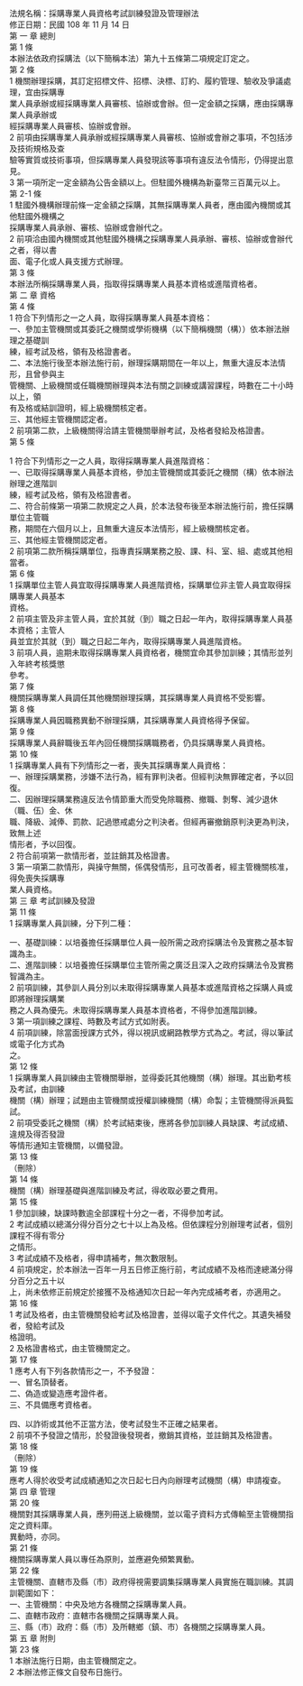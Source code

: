 法規名稱：採購專業人員資格考試訓練發證及管理辦法  
修正日期：民國 108 年 11 月 14 日  
第 一 章 總則  
第 1 條  
本辦法依政府採購法（以下簡稱本法）第九十五條第二項規定訂定之。  
第 2 條  
1 機關辦理採購，其訂定招標文件、招標、決標、訂約、履約管理、驗收及爭議處理，宜由採購專  
業人員承辦或經採購專業人員審核、協辦或會辦。但一定金額之採購，應由採購專業人員承辦或  
經採購專業人員審核、協辦或會辦。  
2 前項由採購專業人員承辦或經採購專業人員審核、協辦或會辦之事項，不包括涉及技術規格及查  
驗等實質或技術事項，但採購專業人員發現該等事項有違反法令情形，仍得提出意見。  
3 第一項所定一定金額為公告金額以上。但駐國外機構為新臺幣三百萬元以上。  
第 2-1 條  
1 駐國外機構辦理前條一定金額之採購，其無採購專業人員者，應由國內機關或其他駐國外機構之  
採購專業人員承辦、審核、協辦或會辦代之。  
2 前項洽由國內機關或其他駐國外機構之採購專業人員承辦、審核、協辦或會辦代之者，得以書  
面、電子化或人員支援方式辦理。  
第 3 條  
本辦法所稱採購專業人員，指取得採購專業人員基本資格或進階資格者。  
第 二 章 資格  
第 4 條  
1 符合下列情形之一之人員，取得採購專業人員基本資格：  
一、參加主管機關或其委託之機關或學術機構（以下簡稱機關（構））依本辦法辦理之基礎訓  
練，經考試及格，領有及格證書者。  
二、本法施行後至本辦法施行前，辦理採購期間在一年以上，無重大違反本法情形，且曾參與主  
管機關、上級機關或任職機關辦理與本法有關之訓練或講習課程，時數在二十小時以上，領  
有及格或結訓證明，經上級機關核定者。  
三、其他經主管機關認定者。  
2 前項第二款，上級機關得洽請主管機關舉辦考試，及格者發給及格證書。  
第 5 條  


1 符合下列情形之一之人員，取得採購專業人員進階資格：  
一、已取得採購專業人員基本資格，參加主管機關或其委託之機關（構）依本辦法辦理之進階訓  
練，經考試及格，領有及格證書者。  
二、符合前條第一項第二款規定之人員，於本法發布後至本辦法施行前，擔任採購單位主管職  
務，期間在六個月以上，且無重大違反本法情形，經上級機關核定者。  
三、其他經主管機關認定者。  
2 前項第二款所稱採購單位，指專責採購業務之股、課、科、室、組、處或其他相當者。  
第 6 條  
1 採購單位主管人員宜取得採購專業人員進階資格，採購單位非主管人員宜取得採購專業人員基本  
資格。  
2 前項主管及非主管人員，宜於其就（到）職之日起一年內，取得採購專業人員基本資格；主管人  
員並宜於其就（到）職之日起二年內，取得採購專業人員進階資格。  
3 前項人員，逾期未取得採購專業人員資格者，機關宜命其參加訓練；其情形並列入年終考核獎懲  
參考。  
第 7 條  
機關採購專業人員調任其他機關辦理採購，其採購專業人員資格不受影響。  
第 8 條  
採購專業人員因職務異動不辦理採購，其採購專業人員資格得予保留。  
第 9 條  
採購專業人員辭職後五年內回任機關採購職務者，仍具採購專業人員資格。  
第 10 條  
1 採購專業人員有下列情形之一者，喪失其採購專業人員資格：  
一、辦理採購業務，涉嫌不法行為，經有罪判決者。但經判決無罪確定者，予以回復。  
二、因辦理採購業務違反法令情節重大而受免除職務、撤職、剝奪、減少退休（職、伍）金、休  
職、降級、減俸、罰款、記過懲戒處分之判決者。但經再審撤銷原判決更為判決，致無上述  
情形者，予以回復。  
2 符合前項第一款情形者，並註銷其及格證書。  
3 第一項第二款情形，與操守無關，係偶發情形，且可改善者，經主管機關核准，得免喪失採購專  
業人員資格。  
第 三 章 考試訓練及發證  
第 11 條  
1 採購專業人員訓練，分下列二種：  


一、基礎訓練：以培養擔任採購單位人員一般所需之政府採購法令及實務之基本智識為主。  
二、進階訓練：以培養擔任採購單位主管所需之廣泛且深入之政府採購法令及實務智識為主。  
2 前項訓練，其參訓人員分別以未取得採購專業人員基本或進階資格之採購人員或即將辦理採購業  
務之人員為優先。未取得採購專業人員基本資格者，不得參加進階訓練。  
3 第一項訓練之課程、時數及考試方式如附表。  
4 前項訓練，除當面授課方式外，得以視訊或網路教學方式為之。考試，得以筆試或電子化方式為  
之。  
第 12 條  
1 採購專業人員訓練由主管機關舉辦，並得委託其他機關（構）辦理。其出勤考核及考試，由訓練  
機關（構）辦理；試題由主管機關或授權訓練機關（構）命製；主管機關得派員監試。  
2 前項受委託之機關（構）於考試結束後，應將各參加訓練人員缺課、考試成績、違規及得否發證  
等情形通知主管機關，以備發證。  
第 13 條  
（刪除）  
第 14 條  
機關（構）辦理基礎與進階訓練及考試，得收取必要之費用。  
第 15 條  
1 參加訓練，缺課時數逾全部課程十分之一者，不得參加考試。  
2 考試成績以總滿分得分百分之七十以上為及格。但依課程分別辦理考試者，個別課程不得有零分  
之情形。  
3 考試成績不及格者，得申請補考，無次數限制。  
4 前項規定，於本辦法一百年一月五日修正施行前，考試成績不及格而達總滿分得分百分之五十以  
上，尚未依修正前規定於接獲不及格通知次日起一年內完成補考者，亦適用之。  
第 16 條  
1 考試及格者，由主管機關發給考試及格證書，並得以電子文件代之。其遺失補發者，發給考試及  
格證明。  
2 及格證書格式，由主管機關定之。  
第 17 條  
1 應考人有下列各款情形之一，不予發證：  
一、冒名頂替者。  
二、偽造或變造應考證件者。  
三、不具備應考資格者。  


四、以詐術或其他不正當方法，使考試發生不正確之結果者。  
2 前項不予發證之情形，於發證後發現者，撤銷其資格，並註銷其及格證書。  
第 18 條  
（刪除）  
第 19 條  
應考人得於收受考試成績通知之次日起七日內向辦理考試機關（構）申請複查。  
第 四 章 管理  
第 20 條  
機關對其採購專業人員，應列冊送上級機關，並以電子資料方式傳輸至主管機關指定之資料庫。  
異動時，亦同。  
第 21 條  
機關採購專業人員以專任為原則，並應避免頻繁異動。  
第 22 條  
主管機關、直轄市及縣（市）政府得視需要調集採購專業人員實施在職訓練。其調訓範圍如下：  
一、主管機關：中央及地方各機關之採購專業人員。  
二、直轄市政府：直轄市各機關之採購專業人員。  
三、縣（市）政府：縣（市）及所轄鄉（鎮、市）各機關之採購專業人員。  
第 五 章 附則  
第 23 條  
1 本辦法施行日期，由主管機關定之。  
2 本辦法修正條文自發布日施行。  


